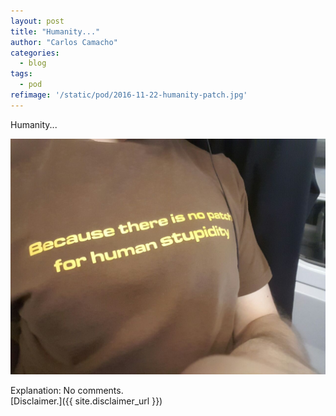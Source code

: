 ```yaml
---
layout: post
title: "Humanity..."
author: "Carlos Camacho"
categories:
  - blog
tags:
  - pod
refimage: '/static/pod/2016-11-22-humanity-patch.jpg'
---
```

Humanity...

![](/static/pod/2016-11-22-humanity-patch.jpg)

Explanation: No comments.
<br/>[Disclaimer.]({{ site.disclaimer_url }})
